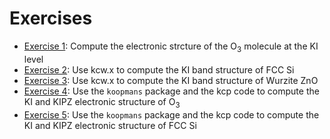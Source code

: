 # Exercises

 - [Exercise 1](1_ozone_kcw/README.md): Compute the electronic strcture of the O<sub>3</sub> molecule at the KI level
 - [Exercise 2](2_Si_kcw/README.md): Use kcw.x to compute the KI band structure of FCC Si 
 - [Exercise 3](3_Zno_kcw/README.md): Use kcw.x to compute the KI band structure of Wurzite ZnO
 - [Exercise 4](4_ozone_kcp/README.md): Use the `koopmans` package and the kcp code to compute the KI and KIPZ electronic structure of O<sub>3</sub>
 - [Exercise 5](5_Si_kcp/README.md): Use the `koopmans` package and the kcp code to compute the KI and KIPZ electronic structure of FCC Si
